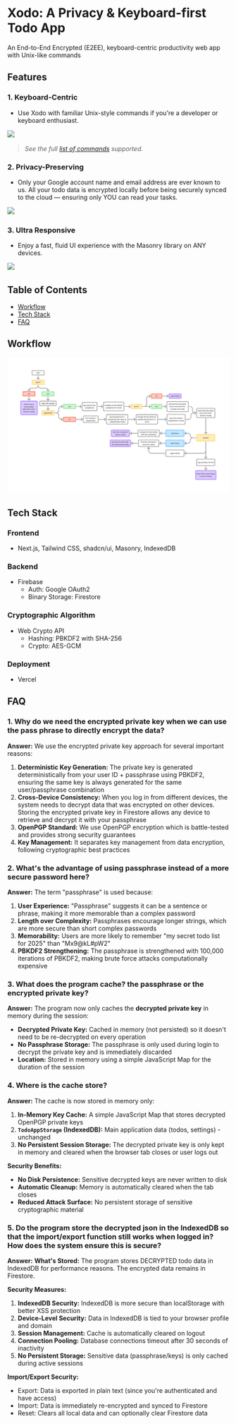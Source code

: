 # Xodo: A Privacy & Keyboard-first Todo App
An End-to-End Encrypted (E2EE), keyboard-centric productivity web app with Unix-like commands
## Features
### 1. Keyboard-Centric
- Use Xodo with familiar Unix-style commands if you're a developer or keyboard enthusiast.
<img src="img/unix.gif">

> *See the full [list of commands](https://www.ktiong.com/blog/xodo-doc) supported.*

### 2. Privacy-Preserving
- Only your Google account name and email address are ever known to us. All your todo data is encrypted locally before being securely synced to the cloud — ensuring only YOU can read your tasks.
<img src="img/encrypt.gif">

### 3. Ultra Responsive
- Enjoy a fast, fluid UI experience with the Masonry library on ANY devices.
<img src="img/responsive.gif">

## Table of Contents
- [Workflow](#workflow)
- [Tech Stack](#tech-stack)
- [FAQ](#faq)

## Workflow
<img src="img/flow-chart.png">

## Tech Stack
### Frontend
- Next.js, Tailwind CSS, shadcn/ui, Masonry, IndexedDB
### Backend
- Firebase 
  - Auth: Google OAuth2 
  - Binary Storage: Firestore
### Cryptographic Algorithm
- Web Crypto API
  - Hashing: PBKDF2 with SHA-256
  - Crypto: AES-GCM
### Deployment
- Vercel

## FAQ
### 1. Why do we need the encrypted private key when we can use the pass phrase to directly encrypt the data?
**Answer:** We use the encrypted private key approach for several important reasons:
1. **Deterministic Key Generation:** The private key is generated deterministically from your user ID + passphrase using PBKDF2, ensuring the same key is always generated for the same user/passphrase combination
2. **Cross-Device Consistency:** When you log in from different devices, the system needs to decrypt data that was encrypted on other devices. Storing the encrypted private key in Firestore allows any device to retrieve and decrypt it with your passphrase
3. **OpenPGP Standard:** We use OpenPGP encryption which is battle-tested and provides strong security guarantees
4. **Key Management:** It separates key management from data encryption, following cryptographic best practices

### 2. What's the advantage of using passphrase instead of a more secure password here?
**Answer:** The term "passphrase" is used because:
1. **User Experience:** "Passphrase" suggests it can be a sentence or phrase, making it more memorable than a complex password
2. **Length over Complexity:** Passphrases encourage longer strings, which are more secure than short complex passwords
3. **Memorability:** Users are more likely to remember "my secret todo list for 2025" than "Mx9@kL#pW2"
4. **PBKDF2 Strengthening:** The passphrase is strengthened with 100,000 iterations of PBKDF2, making brute force attacks computationally expensive

### 3. What does the program cache? the passphrase or the encrypted private key?
**Answer:** The program now only caches the **decrypted private key** in memory during the session:
- **Decrypted Private Key:** Cached in memory (not persisted) so it doesn't need to be re-decrypted on every operation
- **No Passphrase Storage:** The passphrase is only used during login to decrypt the private key and is immediately discarded
- **Location:** Stored in memory using a simple JavaScript Map for the duration of the session

### 4. Where is the cache store?
**Answer:** The cache is now stored in memory only:
1. **In-Memory Key Cache:** A simple JavaScript Map that stores decrypted OpenPGP private keys
2. **`TodoAppStorage` (IndexedDB):** Main application data (todos, settings) - unchanged
3. **No Persistent Session Storage:** The decrypted private key is only kept in memory and cleared when the browser tab closes or user logs out

**Security Benefits:**
- **No Disk Persistence:** Sensitive decrypted keys are never written to disk
- **Automatic Cleanup:** Memory is automatically cleared when the tab closes
- **Reduced Attack Surface:** No persistent storage of sensitive cryptographic material

### 5. Do the program store the decrypted json in the IndexedDB so that the import/export function still works when logged in? How does the system ensure this is secure?
**Answer:** 
**What's Stored:** The program stores DECRYPTED todo data in IndexedDB for performance reasons. The encrypted data remains in Firestore.

**Security Measures:**
1. **IndexedDB Security:** IndexedDB is more secure than localStorage with better XSS protection
2. **Device-Level Security:** Data in IndexedDB is tied to your browser profile and domain
3. **Session Management:** Cache is automatically cleared on logout
4. **Connection Pooling:** Database connections timeout after 30 seconds of inactivity
5. **No Persistent Storage:** Sensitive data (passphrase/keys) is only cached during active sessions

**Import/Export Security:**
- Export: Data is exported in plain text (since you're authenticated and have access)
- Import: Data is immediately re-encrypted and synced to Firestore
- Reset: Clears all local data and can optionally clear Firestore data